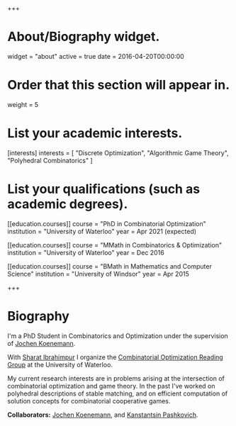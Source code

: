 +++
# About/Biography widget.
widget = "about"
active = true
date = 2016-04-20T00:00:00

# Order that this section will appear in.
weight = 5

# List your academic interests.
[interests]
  interests = [
    "Discrete Optimization",
    "Algorithmic Game Theory",
    "Polyhedral Combinatorics"
  ]

# List your qualifications (such as academic degrees).
[[education.courses]]
  course = "PhD in Combinatorial Optimization"
  institution = "University of Waterloo"
  year = Apr 2021 (expected)

[[education.courses]]
  course = "MMath in Combinatorics & Optimization"
  institution = "University of Waterloo"
  year =  Dec 2016

[[education.courses]]
  course = "BMath in Mathematics and Computer Science"
  institution = "University of Windsor"
  year = Apr 2015
 
+++

# Biography
I'm a PhD Student in Combinatorics and Optimization under the supervision of [Jochen Koenemann](http://www.math.uwaterloo.ca/~jochen/).

With [Sharat Ibrahimpur](https://uwaterloo.ca/combinatorics-and-optimization/about/people/s26ibrah) I organize the [Combinatorial Optimization Reading Group](https://www.wjtoth.com/comboptreading/) at the University of Waterloo.

My current research interests are in problems arising at the intersection of combinatorial optimization and game theory. In the past I've worked on polyhedral descriptions of stable matching, and on efficient computation of solution concepts for combinatorial cooperative games.

**Collaborators:** [Jochen Koenemann](http://www.math.uwaterloo.ca/~jochen/), and [Kanstantsin Pashkovich](https://kanstantsinpashkovich.bitbucket.io).

